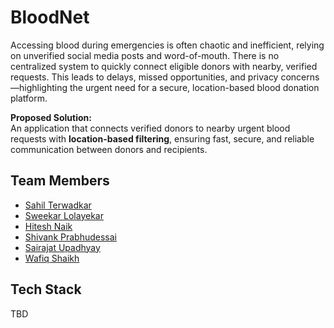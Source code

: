 # BloodNet

Accessing blood during emergencies is often chaotic and inefficient, relying on unverified social media posts and word-of-mouth. There is no centralized system to quickly connect eligible donors with nearby, verified requests. This leads to delays, missed opportunities, and privacy concerns—highlighting the urgent need for a secure, location-based blood donation platform.

**Proposed Solution:**  
An application that connects verified donors to nearby urgent blood requests with **location-based filtering**, ensuring fast, secure, and reliable communication between donors and recipients.

## Team Members
- [Sahil Terwadkar](https://github.com/Sahil5501)
- [Sweekar Lolayekar](https://github.com/member2)
- [Hitesh Naik](https://github.com/Rookie-sudo-bot)
- [Shivank Prabhudessai](https://GitHub.com/shivankxd)
- [Sairajat Upadhyay](https://github.com/sairajatupadhyaya-maker)
- [Wafiq Shaikh](https://github.com/Wafiq-Xec)
## Tech Stack
TBD
